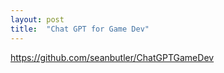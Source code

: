 ```yaml
---
layout: post
title:  "Chat GPT for Game Dev"
---
```



https://github.com/seanbutler/ChatGPTGameDev

